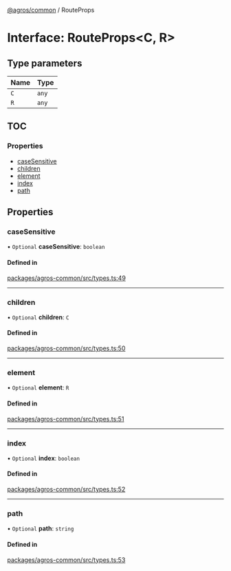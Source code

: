 [@agros/common](../index.md) / RouteProps

# Interface: RouteProps<C, R\>

## Type parameters

| Name | Type |
| :------ | :------ |
| `C` | `any` |
| `R` | `any` |

## TOC

### Properties

- [caseSensitive](RouteProps.md#casesensitive)
- [children](RouteProps.md#children)
- [element](RouteProps.md#element)
- [index](RouteProps.md#index)
- [path](RouteProps.md#path)

## Properties

### <a id="casesensitive" name="casesensitive"></a> caseSensitive

• `Optional` **caseSensitive**: `boolean`

#### Defined in

[packages/agros-common/src/types.ts:49](https://github.com/agrosjs/agros/blob/31bad22/packages/agros-common/src/types.ts#L49)

___

### <a id="children" name="children"></a> children

• `Optional` **children**: `C`

#### Defined in

[packages/agros-common/src/types.ts:50](https://github.com/agrosjs/agros/blob/31bad22/packages/agros-common/src/types.ts#L50)

___

### <a id="element" name="element"></a> element

• `Optional` **element**: `R`

#### Defined in

[packages/agros-common/src/types.ts:51](https://github.com/agrosjs/agros/blob/31bad22/packages/agros-common/src/types.ts#L51)

___

### <a id="index" name="index"></a> index

• `Optional` **index**: `boolean`

#### Defined in

[packages/agros-common/src/types.ts:52](https://github.com/agrosjs/agros/blob/31bad22/packages/agros-common/src/types.ts#L52)

___

### <a id="path" name="path"></a> path

• `Optional` **path**: `string`

#### Defined in

[packages/agros-common/src/types.ts:53](https://github.com/agrosjs/agros/blob/31bad22/packages/agros-common/src/types.ts#L53)
